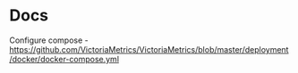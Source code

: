 # Docs

Configure compose - https://github.com/VictoriaMetrics/VictoriaMetrics/blob/master/deployment/docker/docker-compose.yml